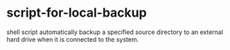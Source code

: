 # script-for-local-backup
shell script automatically backup a specified source directory to an external hard drive when it is connected to the system.
